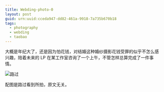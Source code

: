 ```yaml
---
title: Webding-photo-0
layout: post
guid: urn:uuid:cceda947-dd82-461a-9918-7a735b670b18
tags:
  - photography
  - webding
  - taobao
---
```


大概是年纪大了，还是因为怕花钱，对结婚这种婚纱摄影花钱受罪的似乎不怎么感兴趣，陪着未来的 LP 在某工作室咨询了一个上午，不管怎样总算完成了一件事情。

![路过](http://7xl5ez.com1.z0.glb.clouddn.com/IMG_20150816_115957.jpg)

配图是路过看到所拍，原文无关。
